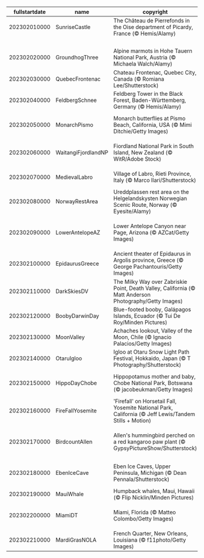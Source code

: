 |fullstartdate|name|copyright|title|image|
|--|--|--|--|--|
202302010000|SunriseCastle|The Château de Pierrefonds in the Oise department of Picardy, France (© Hemis/Alamy)|A castle full of history|![](/en-GB/2023/02/202302010000SunriseCastle.jpg)|
||||![](/en-GB/2023/02/.jpg)|
202302020000|GroundhogThree|Alpine marmots in Hohe Tauern National Park, Austria (© Michaela Walch/Alamy)|Spring is coming|![](/en-GB/2023/02/202302020000GroundhogThree.jpg)|
202302030000|QuebecFrontenac|Chateau Frontenac, Quebec City, Canada (© Romiana Lee/Shutterstock)|Good cold fun|![](/en-GB/2023/02/202302030000QuebecFrontenac.jpg)|
202302040000|FeldbergSchnee|Feldberg Tower in the Black Forest, Baden-Württemberg, Germany  (© Hemis/Alamy)|Best views tower|![](/en-GB/2023/02/202302040000FeldbergSchnee.jpg)|
202302050000|MonarchPismo|Monarch butterflies at Pismo Beach, California, USA (© Mimi Ditchie/Getty Images)|What are these colorful insects?|![](/en-GB/2023/02/202302050000MonarchPismo.jpg)|
202302060000|WaitangiFjordlandNP|Fiordland National Park in South Island, New Zealand (© WitR/Adobe Stock)|When landscape met wilderness|![](/en-GB/2023/02/202302060000WaitangiFjordlandNP.jpg)|
202302070000|MedievalLabro|Village of Labro, Rieti Province, Italy (© Marco Ilari/Shutterstock)|History awaits atop the hill|![](/en-GB/2023/02/202302070000MedievalLabro.jpg)|
202302080000|NorwayRestArea|Ureddplassen rest area on the Helgelandskysten Norwegian Scenic Route, Norway (© Eyesite/Alamy)|A public restroom or a tourist spot?|![](/en-GB/2023/02/202302080000NorwayRestArea.jpg)|
202302090000|LowerAntelopeAZ|Lower Antelope Canyon near Page, Arizona (© AZCat/Getty Images)|What are these beautiful sandy waves?|![](/en-GB/2023/02/202302090000LowerAntelopeAZ.jpg)|
202302100000|EpidaurusGreece|Ancient theater of Epidaurus in Argolis province, Greece (© George Pachantouris/Getty Images)|Masterpiece of acoustic engineering|![](/en-GB/2023/02/202302100000EpidaurusGreece.jpg)|
202302110000|DarkSkiesDV|The Milky Way over Zabriskie Point, Death Valley, California (© Matt Anderson Photography/Getty Images)|A sky full of stars|![](/en-GB/2023/02/202302110000DarkSkiesDV.jpg)|
202302120000|BoobyDarwinDay|Blue-footed booby, Galápagos Islands, Ecuador (© Tui De Roy/Minden Pictures)|A smooth landing, feet first|![](/en-GB/2023/02/202302120000BoobyDarwinDay.jpg)|
202302130000|MoonValley|Achaches lookout, Valley of the Moon, Chile (© Ignacio Palacios/Getty Images)|Fly me to the moon|![](/en-GB/2023/02/202302130000MoonValley.jpg)|
202302140000|OtaruIgloo|Igloo at Otaru Snow Light Path Festival, Hokkaido, Japan (© T Photography/Shutterstock)|Love is in the snow|![](/en-GB/2023/02/202302140000OtaruIgloo.jpg)|
202302150000|HippoDayChobe|Hippopotamus mother and baby, Chobe National Park, Botswana (© jacobeukman/Getty Images)|We’re all smiles for World Hippo Day|![](/en-GB/2023/02/202302150000HippoDayChobe.jpg)|
202302160000|FireFallYosemite|'Firefall' on Horsetail Fall, Yosemite National Park, California (© Jeff Lewis/Tandem Stills + Motion)|Why is this cliffside ablaze?|![](/en-GB/2023/02/202302160000FireFallYosemite.jpg)|
202302170000|BirdcountAllen|Allen's hummingbird perched on a red kangaroo paw plant (© GypsyPictureShow/Shutterstock)|Let the Great Backyard Bird Count begin!|![](/en-GB/2023/02/202302170000BirdcountAllen.jpg)|
202302180000|EbenIceCave|Eben Ice Caves, Upper Peninsula, Michigan (© Dean Pennala/Shutterstock)|A breathtaking cave when it’s cold|![](/en-GB/2023/02/202302180000EbenIceCave.jpg)|
202302190000|MauiWhale|Humpback whales, Maui, Hawaii (© Flip Nicklin/Minden Pictures)|King of the ocean|![](/en-GB/2023/02/202302190000MauiWhale.jpg)|
202302200000|MiamiDT|Miami, Florida (© Matteo Colombo/Getty Images)|Check out The Magic City of Miami|![](/en-GB/2023/02/202302200000MiamiDT.jpg)|
202302210000|MardiGrasNOLA|French Quarter, New Orleans, Louisiana (© f11photo/Getty Images)|Bring the king cakes|![](/en-GB/2023/02/202302210000MardiGrasNOLA.jpg)|
